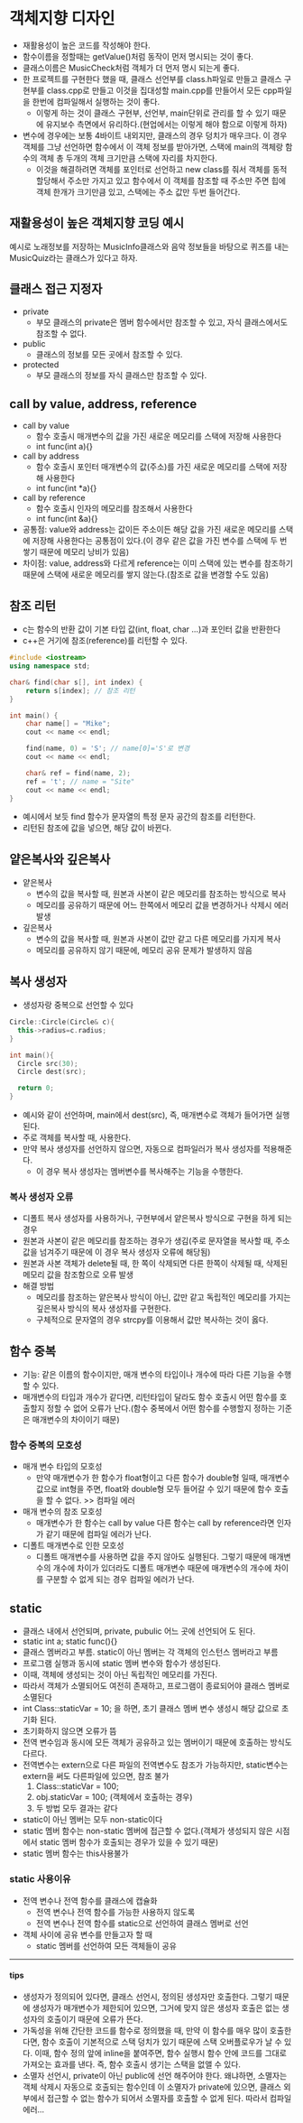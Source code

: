 # 객체지향 디자인
* 재활용성이 높은 코드를 작성해야 한다.
* 함수이름을 정할때는 getValue()처럼 동작이 먼저 명시되는 것이 좋다.
* 클래스이름은 MusicCheck처럼 객체가 더 먼저 명시 되는게 좋다.
* 한 프로젝트를 구현한다 했을 때, 클래스 선언부를 class.h파일로 만들고 클래스 구현부를 class.cpp로 만들고 이것을 집대성할 main.cpp를 만들어서 모든 cpp파일을 한번에 컴파일해서 실행하는 것이 좋다.
  * 이렇게 하는 것이 클래스 구현부, 선언부, main단위로 관리를 할 수 있기 때문에 유지보수 측면에서 유리하다.(현업에서는 이렇게 해야 함으로 이렇게 하자)
* 변수에 경우에는 보통 4바이트 내외지만, 클래스의 경우 덩치가 매우크다. 이 경우 객체를 그냥 선언하면 함수에서 이 객체 정보를 받아가면, 스택에 main의 객체랑 함수의 객체 총 두개의 객체 크기만큼 스택에 자리를 차지한다.
  * 이것을 해결하려면 객체를 포인터로 선언하고 new class를 줘서 객체를 동적할당해서 주소만 가지고 있고 함수에서 이 객체를 참조할 때 주소만 주면 힙에 객체 한개가 크기만큼 있고, 스택에는 주소 값만 두번 들어간다.

## 재활용성이 높은 객체지향 코딩 예시
예시로 노래정보를 저장하는 MusicInfo클래스와 음악 정보들을 바탕으로 퀴즈를 내는 MusicQuiz라는 클래스가 있다고 하자.

## 클래스 접근 지정자
* private
  * 부모 클래스의 private은 멤버 함수에서만 참조할 수 있고, 자식 클래스에서도 참조할 수 없다.
* public
  * 클래스의 정보를 모든 곳에서 참조할 수 있다.
* protected
  * 부모 클래스의 정보를 자식 클래스만 참조할 수 있다.

## call by value, address, reference
* call by value
  * 함수 호출시 매개변수의 값을 가진 새로운 메모리를 스택에 저장해 사용한다
  * int func(int a){}
* call by address
  * 함수 호출시 포인터 매개변수의 값(주소)를 가진 새로운 메모리를 스택에 저장해 사용한다
  * int func(int *a){}
* call by reference
  * 함수 호출시 인자의 메모리를 참조해서 사용한다
  * int func(int &a){}
* 공통점: value와 address는 값이든 주소이든 해당 값을 가진 새로운 메모리를 스택에 저장해 사용한다는 공통점이 있다.(이 경우 같은 값을 가진 변수를 스택에 두 번 쌓기 때문에 메모리 낭비가 있음)
* 차이점: value, address와 다르게 reference는 이미 스택에 있는 변수를 참조하기 때문에 스택에 새로운 메모리를 쌓지 않는다.(참조로 값을 변경할 수도 있음)

## 참조 리턴
* c는 함수의 반환 값이 기본 타입 값(int, float, char ...)과 포인터 값을 반환한다
* c++은 거기에 참조(reference)를 리턴할 수 있다.
```c++
#include <iostream>
using namespace std;

char& find(char s[], int index) {
	return s[index]; // 참조 리턴
}

int main() {
	char name[] = "Mike";
	cout << name << endl;

	find(name, 0) = 'S'; // name[0]='S'로 변경
	cout << name << endl;

	char& ref = find(name, 2); 
	ref = 't'; // name = "Site"
	cout << name << endl;
}
```
* 예시에서 보듯 find 함수가 문자열의 특정 문자 공간의 참조를 리턴한다.
* 리턴된 참조에 값을 넣으면, 해당 값이 바뀐다.

## 얕은복사와 깊은복사
* 얕은복사
  * 변수의 값을 복사할 때, 원본과 사본이 같은 메모리를 참조하는 방식으로 복사
  * 메모리를 공유하기 때문에 어느 한쪽에서 메모리 값을 변경하거나 삭제시 에러 발생
* 깊은복사
  * 변수의 값을 복사할 때, 원본과 사본이 값만 같고 다른 메모리를 가지게 복사
  * 메모리를 공유하지 않기 때문에, 메모리 공유 문제가 발생하지 않음

## 복사 생성자
* 생성자랑 중복으로 선언할 수 있다
```c++
Circle::Circle(Circle& c){
  this->radius=c.radius;
}

int main(){
  Circle src(30);
  Circle dest(src);

  return 0;
}
```
* 예시와 같이 선언하며, main에서 dest(src), 즉, 매개변수로 객체가 들어가면 실행된다.
* 주로 객체를 복사할 때, 사용한다. 
* 만약 복사 생성자를 선언하지 않으면, 자동으로 컴파일러가 복사 생성자를 적용해준다.
  * 이 경우 복사 생성자는 멤버변수를 복사해주는 기능을 수행한다.

### 복사 생성자 오류
* 디폴트 복사 생성자를 사용하거나, 구현부에서 얕은복사 방식으로 구현을 하게 되는 경우
* 원본과 사본이 같은 메모리를 참조하는 경우가 생김(주로 문자열을 복사할 때, 주소 값을 넘겨주기 때문에 이 경우 복사 생성자 오류에 해당됨)
* 원본과 사본 객체가 delete될 때, 한 쪽이 삭제되면 다른 한쪽이 삭제될 때, 삭제된 메모리 값을 참조함으로 오류 발생
* 해결 방법
  * 메모리를 참조하는 얕은복사 방식이 아닌, 값만 같고 독립적인 메모리를 가지는 깊은복사 방식의 복사 생성자를 구현한다.
  * 구체적으로 문자열의 경우 strcpy를 이용해서 값만 복사하는 것이 옳다.

## 함수 중복
* 기능: 같은 이름의 함수이지만, 매개 변수의 타입이나 개수에 따라 다른 기능을 수행할 수 있다.
* 매개변수의 타입과 개수가 같다면, 리턴타입이 달라도 함수 호출시 어떤 함수를 호출할지 정할 수 없어 오류가 난다.(함수 중복에서 어떤 함수를 수행할지 정하는 기준은 매개변수의 차이이기 때문)

### 함수 중복의 모호성
* 매개 변수 타입의 모호성
  * 만약 매개변수가 한 함수가 float형이고 다른 함수가 double형 일때, 매개변수 값으로 int형을 주면, float와 double형 모두 들어갈 수 있기 때문에 함수 호출을 할 수 없다. >> 컴파일 에러
* 매개 변수의 참조 모호성
  * 매개변수가 한 함수는 call by value 다른 함수는 call by reference라면 인자가 같기 때문에 컴파일 에러가 난다.
* 디폴트 매개변수로 인한 모호성
  * 디폴트 매개변수를 사용하면 값을 주지 않아도 실행된다. 그렇기 때문에 매개변수의 개수에 차이가 있더라도 디폴트 매개변수 때문에 매개변수의 개수에 차이를 구분할 수 없게 되는 경우 컴파일 에러가 난다.

## static
* 클래스 내에서 선언되며, private, pubulic 어느 곳에 선언되어 도 된다.
* static int a; static func(){}
* 클래스 멤버라고 부름. static이 아닌 멤버는 각 객체의 인스턴스 멤버라고 부름
* 프로그램 실행과 동시에 static 멤버 변수와 함수가 생성된다.
* 이때, 객체에 생성되는 것이 아닌 독립적인 메모리를 가진다.
* 따라서 객체가 소멸되어도 여전히 존재하고, 프로그램이 종료되어야 클래스 멤버로 소멸된다
* int Class::staticVar = 10; 을 하면, 초기 클래스 멤버 변수 생성시 해당 값으로 초기화 된다.
* 초기화하지 않으면 오류가 뜸
* 전역 변수임과 동시에 모든 객체가 공유하고 있는 멤버이기 때문에 호출하는 방식도 다르다.
* 전역변수는 extern으로 다른 파일의 전역변수도 참조가 가능하지만, static변수는 extern을 써도 다른파일에 있으면, 참조 불가
  1. Class::staticVar = 100;
  2. obj.staticVar = 100; (객체에서 호출하는 경우)
  3. 두 방법 모두 결과는 같다
* static이 아닌 멤버는 모두 non-static이다
* static 멤버 함수는 non-static 멤버에 접근할 수 없다.(객체가 생성되지 않은 시점에서 static 멤버 함수가 호출되는 경우가 있을 수 있기 때문)
* static 멤버 함수는 this사용불가

### static 사용이유
* 전역 변수나 전역 함수를 클래스에 캡슐화
  * 전역 변수나 전역 함수를 가능한 사용하지 않도록
  * 전역 변수나 전역 함수를 static으로 선언하여 클래스 멤버로 선언
* 객체 사이에 공유 변수를 만들고자 할 때
  * static 멤버를 선언하여 모든 객체들이 공유

***
#### tips
* 생성자가 정의되어 있다면, 클래스 선언시, 정의된 생성자만 호출한다. 그렇기 때문에 생성자가 매개변수가 제한되어 있으면, 그거에 맞지 않은 생성자 호출은 없는 생성자의 호출이기 때문에 오류가 뜬다.
* 가독성을 위해 간단한 코드를 함수로 정의했을 때, 만약 이 함수를 매우 많이 호출한다면, 함수 호출이 기본적으로 스택 덩치가 있기 때문에 스택 오버플로우가 날 수 있다. 이때, 함수 정의 앞에 inline을 붙여주면, 함수 실행시 함수 안에 코드를 그대로 가져오는 효과를 낸다. 즉, 함수 호출시 생기는 스택을 없앨 수 있다.
* 소멸자 선언시, private이 아닌 public에 선언 해주어야 한다. 왜냐하면, 소멸자는 객체 삭제시 자동으로 호출되는 함수인데 이 소멸자가 private에 있으면, 클래스 외부에서 접근할 수 없는 함수가 되어서 소멸자를 호출할 수 없게 된다. 따라서 컴파일 에러...